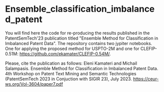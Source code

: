 # Ensemble_classification_imbalanced_patent

You will find here the code for re-producing the results published in the PatentSemTech'23 publication titled "Ensemble Method for Classification in Imbalanced Patent Data". The repository contains two jypiter notebooks. One for applying the proposed method for USPTO-2M and one for CLEFIP-0.51M: https://github.com/ekamater/CLEFIP-0.54M/. 

Please, cite the publication as follows:
Eleni Kamateri and Michail Salampasis. 
Ensemble Method for Classification in Imbalanced Patent Data. 
4th Workshop on Patent Text Mining and Semantic Technologies 
(PatentSemTech 2023 in Conjuction with SIGIR 23), July 2023. 
https://ceur-ws.org/Vol-3604/paper7.pdf 
